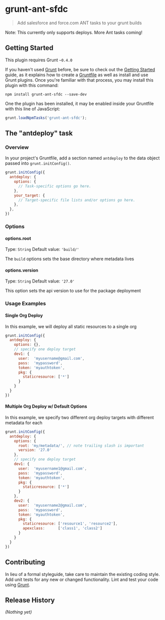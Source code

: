 # grunt-ant-sfdc

> Add salesforce and force.com ANT tasks to your grunt builds

Note: This currently only supports deploys. More Ant tasks coming!

## Getting Started
This plugin requires Grunt `~0.4.0`

If you haven't used [Grunt](http://gruntjs.com/) before, be sure to check out the [Getting Started](http://gruntjs.com/getting-started) guide, as it explains how to create a [Gruntfile](http://gruntjs.com/sample-gruntfile) as well as install and use Grunt plugins. Once you're familiar with that process, you may install this plugin with this command:

```shell
npm install grunt-ant-sfdc --save-dev
```

One the plugin has been installed, it may be enabled inside your Gruntfile with this line of JavaScript:

```js
grunt.loadNpmTasks('grunt-ant-sfdc');
```

## The "antdeploy" task

### Overview
In your project's Gruntfile, add a section named `antdeploy` to the data object passed into `grunt.initConfig()`.

```js
grunt.initConfig({
  antdeploy: {
    options: {
      // Task-specific options go here.
    },
    your_target: {
      // Target-specific file lists and/or options go here.
    },
  },
})
```

### Options

#### options.root
Type: `String`
Default value: `'build/'`

The `build` options sets the base directory where metadata lives

#### options.version
Type: `String`
Default value: `'27.0'`

This option sets the api version to use for the package deployment

### Usage Examples

#### Single Org Deploy
In this example, we will deploy all static resources to a single org

```js
grunt.initConfig({
  antdeploy: {
    options: {},
    // specify one deploy target
    dev1: {
      user:  'myusername@gmail.com',
      pass:  'mypassword',
      token: 'myauthtoken',
      pkg: {
        staticresource: ['*']
      }
    }
  }
})
```

#### Multiple Org Deploy w/ Default Options
In this example, we specify two different org deploy targets with different metadata for each

```js
grunt.initConfig({
  antdeploy: {
    options: {
      root: 'my/metadata/', // note trailing slash is important
      version: '27.0'
    },
    // specify one deploy target
    dev1: {
      user:  'myusername1@gmail.com',
      pass:  'mypassword',
      token: 'myauthtoken',
      pkg: {
        staticresource: ['*']
      }
    },
    dev2: {
      user:  'myusername2@gmail.com',
      pass:  'mypassword',
      token: 'myauthtoken',
      pkg: {
        staticresource: ['resource1', 'resource2'],
        apexclass:      ['class1', 'class2']
      }
    }
  }
})
```

## Contributing
In lieu of a formal styleguide, take care to maintain the existing coding style. Add unit tests for any new or changed functionality. Lint and test your code using [Grunt](http://gruntjs.com/).

## Release History
_(Nothing yet)_
